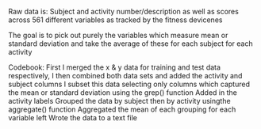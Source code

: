Raw data is: Subject and activity number/description as well as scores across 561 different variables as tracked by the fitness devicenes

The goal is to pick out purely the variables which measure mean or standard deviation and take the average of these for each subject for each activity


Codebook:
First I merged the x & y data for training and test data respectively,
I then combined both data sets and added the activity and subject columns
I subset this data selecting only columns which captured the mean or standard deviation using the grep() function
Added in the activity labels
Grouped the data by subject then by activity usingthe aggregate() function
Aggregated the mean of each grouping for each variable left
Wrote the data to a text file
